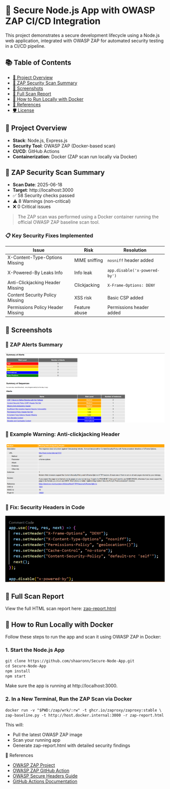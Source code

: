 # 🔐 Secure Node.js App with OWASP ZAP CI/CD Integration

This project demonstrates a secure development lifecycle using a Node.js web application, integrated with OWASP ZAP for automated security testing in a CI/CD pipeline.

## 📚 Table of Contents
- [🚀 Project Overview](#-project-overview)
- [🧪 ZAP Security Scan Summary](#-zap-security-scan-summary)
- [📂 Screenshots](#-screenshots)
- [📄 Full Scan Report](#-full-scan-report)
- [📌 How to Run Locally with Docker](#-how-to-run-locally-with-docker)
- [📘 References](#-references)
- [🛡️ License](#-license)


## 🚀 Project Overview

- **Stack**: Node.js, Express.js  
- **Security Tool**: OWASP ZAP (Docker-based scan)  
- **CI/CD**: GitHub Actions  
- **Containerization**: Docker (ZAP scan run locally via Docker)


## 🧪 ZAP Security Scan Summary

- **Scan Date**: 2025-06-18  
- **Target**: http://localhost:3000  
- ✅ 58 Security checks passed  
- ⚠️ 8 Warnings (non-critical)  
- ❌ 0 Critical issues

> The ZAP scan was performed using a Docker container running the official OWASP ZAP baseline scan tool.

### 📋 Key Security Fixes Implemented

| Issue                             | Risk          | Resolution |
|----------------------------------|---------------|------------|
| X-Content-Type-Options Missing   | MIME sniffing | `nosniff` header added |
| X-Powered-By Leaks Info          | Info leak     | `app.disable('x-powered-by')` |
| Anti-Clickjacking Header Missing | Clickjacking  | `X-Frame-Options: DENY` |
| Content Security Policy Missing  | XSS risk      | Basic CSP added |
| Permissions Policy Header Missing| Feature abuse | Permissions header added |


## 📂 Screenshots

### 🔸 ZAP Alerts Summary
![ZAP Alerts](screenshots/alerts.png)

### 🔸 Example Warning: Anti-clickjacking Header
![Clickjacking Warning](screenshots/anti-clickjacking-header.png)

### 🔸 Fix: Security Headers in Code
![Header Fixes](screenshots/header-fixes.png)


## 📄 Full Scan Report

View the full HTML scan report here: [zap-report.html](./zap-report.html)


## 📌 How to Run Locally with Docker

Follow these steps to run the app and scan it using OWASP ZAP in Docker:

### 1. Start the Node.js App

    git clone https://github.com/shaaronn/Secure-Node-App.git
    cd Secure-Node-App
    npm install
    npm start

Make sure the app is running at http://localhost:3000.

### 2. In a New Terminal, Run the ZAP Scan via Docker

    docker run -v "$PWD:/zap/wrk/:rw" -t ghcr.io/zaproxy/zaproxy:stable \
    zap-baseline.py -t http://host.docker.internal:3000 -r zap-report.html

This will:

- Pull the latest OWASP ZAP image
- Scan your running app
- Generate zap-report.html with detailed security findings

📘 References
- [OWASP ZAP Project](https://www.zaproxy.org/)
- [OWASP ZAP GitHub Action](https://github.com/zaproxy/action-baseline)
- [OWASP Secure Headers Guide](https://owasp.org/www-project-secure-headers/)
- [GitHub Actions Documentation](https://docs.github.com/en/actions)


